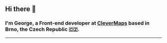 ## Hi there 👋

### I'm George, a Front-end developer at [CleverMaps](https://www.clevermaps.io) based in Brno, the Czech Republic :czech_republic:.

------
